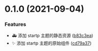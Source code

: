 # 0.1.0 (2021-09-04)


### Features

* :ambulance: 添加 startp 主题的静态资源 ([b83c3ea](https://github.com/limaofeng/asany-themes-startp/commit/b83c3ea2a24d459f14dc96053fb46bb5c3e4369d))
* :sparkles: 添加 startp 主题的原始组件 ([cd79a37](https://github.com/limaofeng/asany-themes-startp/commit/cd79a372f5f2f17c0d618ca5cdc196953a63bdc2))



